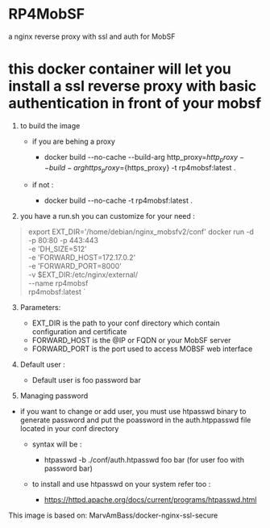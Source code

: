 # RP4MobSF
a nginx reverse proxy with ssl and auth for MobSF

this docker container will let you install a ssl reverse proxy with basic authentication in front of your mobsf 
==

1) to build the image 

   * if you are behing a proxy 
     * docker build --no-cache --build-arg http_proxy=${http_proxy} --build-arg https_proxy=${https_proxy}  -t rp4mobsf:latest .

   * if not :
     * docker build --no-cache  -t rp4mobsf:latest . 

2) you have a run.sh you can customize for your need :

 > export EXT_DIR='/home/debian/nginx_mobsfv2/conf'
 > docker run -d \
 > -p 80:80 -p 443:443 \
 > -e 'DH_SIZE=512' \
 > -e 'FORWARD_HOST=172.17.0.2' \
 > -e 'FORWARD_PORT=8000' \
 > -v $EXT_DIR:/etc/nginx/external/ \
 > --name rp4mobsf \
 > rp4mobsf:latest `

3) Parameters:


   * EXT_DIR is the path to your conf directory which contain configuration and certificate
   * FORWARD_HOST is the @IP or FQDN or your MobSF server 
   * FORWARD_PORT is the port used to access MOBSF web interface

4) Default user :

   * Default user is foo password bar

5) Managing password 

* if you want to change or add user, you must use htpasswd binary to generate password and put the poassword in the auth.htppasswd file located in your conf directory 

  * syntax will be :

    * htpasswd -b ./conf/auth.htpasswd foo bar  (for user foo with password bar)

  * to install and use htpasswd on your system refer too : 
    * https://httpd.apache.org/docs/current/programs/htpasswd.html


This image is based on:
MarvAmBass/docker-nginx-ssl-secure
